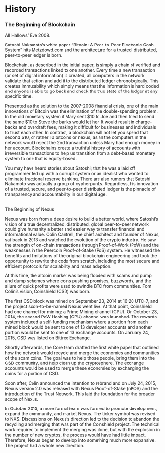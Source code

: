 # History

### The Beginning of Blockchain

All Hallows’ Eve 2008.

Satoshi Nakamoto’s white paper “Bitcoin: A Peer-to-Peer Electronic Cash System” hits Metzdowd.com and the architecture for a trusted, distributed, peer-to-peer ledger is born.

Blockchain, as described in the initial paper, is simply a chain of verified and recorded transactions linked to one another. Every time a new transaction (or set of digital information) is created, all computers in the network validate that action and add it to the distributed ledger chronologically. This creates immutability which simply means that the information is hard coded and anyone is able to go back and check the true state of the ledger at any specific time.

Presented as the solution to the 2007-2008 financial crisis, one of the main innovations of Bitcoin was the elimination of the double-spending problem. In the old monetary system if Mary sent $10 to Joe and then tried to send the same $10 to Steve the banks would let her. It would result in charge-backs and overdraft fees, making it difficult for businesses and individuals to trust each other. In contrast, a blockchain will not let you spend that second $10, or rather 10 bitcoins or nexus, as all the computers in the network would reject the 2nd transaction unless Mary had enough money in her account. Blockchains create a truthful history of accounts with irreversible transactions to help us transition from a debt-based monetary system to one that is equity-based.

You may have heard stories about Satoshi; that he was a laid off programmer fed up with a corrupt system or an idealist who wanted to eliminate fractional reserve banking. There are also rumors that Satoshi Nakamoto was actually a group of cypherpunks. Regardless, his innovation of a trusted, secure, and peer-to-peer distributed ledger is the pinnacle of transparency and accountability in our digital age.

\
The Beginning of Nexus

Nexus was born from a deep desire to build a better world, where Satoshi’s vision of a true decentralized, distributed, global peer-to-peer network could give humanity a better and easier way to transfer financial and informational value. Colin Cantrell, the chief architect and founder of Nexus, sat back in 2013 and watched the evolution of the crypto industry. He saw the strength of on-chain transactions through Proof-of-Work (PoW) and the weaknesses in the Peercoin Proof-of-Stake (PoS) system. He witnessed the benefits and limitations of the original blockchain engineering and took the opportunity to rewrite the code from scratch, including the most secure and efficient protocols for scalability and mass adoption.

At this time, the altcoin market was being flooded with scams and pump and dump schemes where coins pushing promises, buzzwords, and the allure of quick profits were used to swindle BTC from communities. Fom Colin’s vision, Coinshield (CSD) was born.

The first CSD block was mined on September 23, 2014 at 16:20 UTC-7, and the project soon-to-be-named Nexus went live. At that point, Coinshield had one channel for mining: a Prime Mining channel (CPU). On October 23, 2014, the second PoW Hashing (GPU) channel was launched. The rewards system included a self-funding mechanism where a portion from each mined block would be sent to one of 13 developer accounts and another portion would be sent to one of 13 exchange accounts. On January 24, 2015, CSD was listed on Bittrex Exchange.

Shortly afterwards, the Core team drafted the first white paper that outlined how the network would recycle and merge the economies and communities of the scam coins. The goal was to help those people, bring them into the CSD community, and help clean up the cryptosphere. The exchange accounts would be used to merge these economies by exchanging the coins for a portion of CSD.

Soon after, Colin announced the intention to rebrand and on July 24, 2015, Nexus version 2.0 was released with Nexus Proof-of-Stake (nPOS) and the introduction of the Trust Network. This laid the foundation for the broader scope of Nexus.

In October 2015, a more formal team was formed to promote development, expand the community, and market Nexus. The ticker symbol was revised to NXS. Discussions on Nexus’s direction led to the decision to abandon the recycling and merging that was part of the Coinshield project. The technical work required to implement the merging was done, but with the explosion in the number of new cryptos, the process would have had little impact. Therefore, Nexus began to develop into something much more expansive. The project had a whole new direction.
